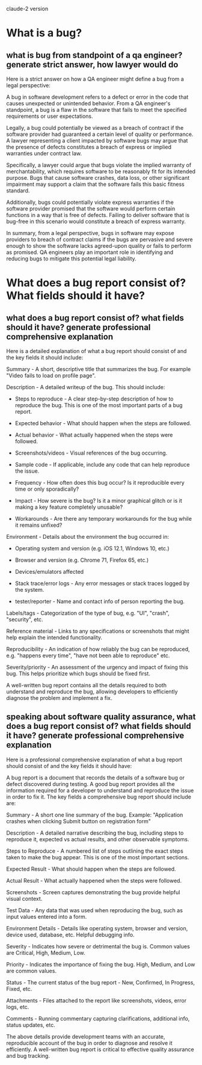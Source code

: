 claude-2 version

# What is a bug?

## what is bug from standpoint of a qa engineer? generate strict answer, how lawyer would do

Here is a strict answer on how a QA engineer might define a bug from a legal perspective:

A bug in software development refers to a defect or error in the code that causes unexpected or unintended behavior. From a QA engineer's standpoint, a bug is a flaw in the software that fails to meet the specified requirements or user expectations. 

Legally, a bug could potentially be viewed as a breach of contract if the software provider had guaranteed a certain level of quality or performance. A lawyer representing a client impacted by software bugs may argue that the presence of defects constitutes a breach of express or implied warranties under contract law.

Specifically, a lawyer could argue that bugs violate the implied warranty of merchantability, which requires software to be reasonably fit for its intended purpose. Bugs that cause software crashes, data loss, or other significant impairment may support a claim that the software fails this basic fitness standard. 

Additionally, bugs could potentially violate express warranties if the software provider promised that the software would perform certain functions in a way that is free of defects. Failing to deliver software that is bug-free in this scenario would constitute a breach of express warranty.

In summary, from a legal perspective, bugs in software may expose providers to breach of contract claims if the bugs are pervasive and severe enough to show the software lacks agreed-upon quality or fails to perform as promised. QA engineers play an important role in identifying and reducing bugs to mitigate this potential legal liability.




# What does a bug report consist of? What fields should it have?

## what does a bug report consist of? what fields should it have? generate professional comprehensive explanation

Here is a detailed explanation of what a bug report should consist of and the key fields it should include:

Summary - A short, descriptive title that summarizes the bug. For example "Video fails to load on profile page".

Description - A detailed writeup of the bug. This should include:

- Steps to reproduce - A clear step-by-step description of how to reproduce the bug. This is one of the most important parts of a bug report.

- Expected behavior - What should happen when the steps are followed. 

- Actual behavior - What actually happened when the steps were followed.

- Screenshots/videos - Visual references of the bug occurring.

- Sample code - If applicable, include any code that can help reproduce the issue.

- Frequency - How often does this bug occur? Is it reproducible every time or only sporadically?

- Impact - How severe is the bug? Is it a minor graphical glitch or is it making a key feature completely unusable?

- Workarounds - Are there any temporary workarounds for the bug while it remains unfixed?

Environment - Details about the environment the bug occurred in:

- Operating system and version (e.g. iOS 12.1, Windows 10, etc.) 

- Browser and version (e.g. Chrome 71, Firefox 65, etc.)

- Devices/emulators affected 

- Stack trace/error logs - Any error messages or stack traces logged by the system.

- tester/reporter - Name and contact info of person reporting the bug.

Labels/tags - Categorization of the type of bug, e.g. "UI", "crash", "security", etc.

Reference material - Links to any specifications or screenshots that might help explain the intended functionality.

Reproducibility - An indication of how reliably the bug can be reproduced, e.g. "happens every time", "have not been able to reproduce" etc.

Severity/priority - An assessment of the urgency and impact of fixing this bug. This helps prioritize which bugs should be fixed first.

A well-written bug report contains all the details required to both understand and reproduce the bug, allowing developers to efficiently diagnose the problem and implement a fix.


## speaking about software quality assurance, what does a bug report consist of? what fields should it have? generate professional comprehensive explanation

Here is a professional comprehensive explanation of what a bug report should consist of and the key fields it should have:

A bug report is a document that records the details of a software bug or defect discovered during testing. A good bug report provides all the information required for a developer to understand and reproduce the issue in order to fix it. The key fields a comprehensive bug report should include are:

Summary - A short one line summary of the bug. Example: "Application crashes when clicking Submit button on registration form" 

Description - A detailed narrative describing the bug, including steps to reproduce it, expected vs actual results, and other observable symptoms. 

Steps to Reproduce - A numbered list of steps outlining the exact steps taken to make the bug appear. This is one of the most important sections.

Expected Result - What should happen when the steps are followed.

Actual Result - What actually happened when the steps were followed. 

Screenshots - Screen captures demonstrating the bug provide helpful visual context.

Test Data - Any data that was used when reproducing the bug, such as input values entered into a form.

Environment Details - Details like operating system, browser and version, device used, database, etc. Helpful debugging info.

Severity - Indicates how severe or detrimental the bug is. Common values are Critical, High, Medium, Low.

Priority - Indicates the importance of fixing the bug. High, Medium, and Low are common values.

Status - The current status of the bug report - New, Confirmed, In Progress, Fixed, etc.

Attachments - Files attached to the report like screenshots, videos, error logs, etc. 

Comments - Running commentary capturing clarifications, additional info, status updates, etc.

The above details provide development teams with an accurate, reproducible account of the bug in order to diagnose and resolve it efficiently. A well-written bug report is critical to effective quality assurance and bug tracking.



